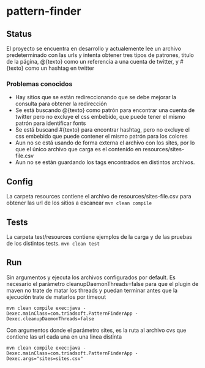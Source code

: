 # pattern-finder

## Status

El proyecto se encuentra en desarrollo y actualemente lee un archivo predeterminado con las urls
y intenta obtener tres tipos de patrones, titulo de la página, @{texto} como un referencia a
una cuenta de twitter, y #{texto} como un hashtag en twitter

### Problemas conocidos 
 - Hay sitios que se están redireccionando que se debe mejorar la consulta para obtener la redirección
 - Se está buscando @{texto} como patrón para encontrar una cuenta de twitter pero no excluye el css embebido, que puede tener el mismo patrón para identificar fonts
 - Se está buscand #{texto} para encontrar hashtag, pero no excluye el css embebido que puede contener el mismo patrón para los colores
 - Aun no se está usando de forma externa el archivo con los sites, por lo que el único archivo que carga es el contenido en resources/sites-file.csv
 - Aun no se están guardando los tags encontrados en distintos archivos.   

## Config
La carpeta resources contiene el archivo de resources/sites-file.csv para obtener las url de los sitios a escanear
``mvn clean compile``

## Tests
La carpeta test/resources contiene ejemplos de la carga y de las pruebas de los distintos tests.
``mvn clean test``

## Run

Sin argumentos y ejecuta los archivos configurados por default.
Es necesario el parámetro cleanupDaemonThreads=false para que el plugin de maven no trate de matar los threads y puedan terminar antes que la ejecucíón trate de matarlos por timeout

``mvn clean compile exec:java -Dexec.mainClass=com.triadsoft.PatternFinderApp -Dexec.cleanupDaemonThreads=false``

Con argumentos donde el parámetro sites, es la ruta al archivo cvs que contiene las url cada una en una linea distinta

``mvn clean compile exec:java -Dexec.mainClass=com.triadsoft.PatternFinderApp -Dexec.args="sites=sites.csv"``
